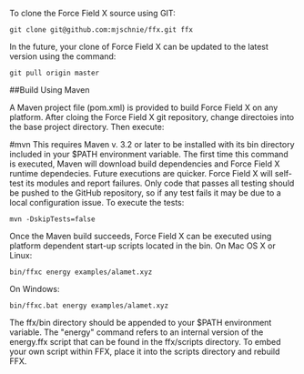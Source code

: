 To clone the Force Field X source using GIT:

    git clone git@github.com:mjschnie/ffx.git ffx

In the future, your clone of Force Field X can be updated to the latest version using the command:

    git pull origin master

##Build Using Maven

A Maven project file (pom.xml) is provided to build Force Field X on any platform. After cloing the Force Field X git repository, change directoies into the base project directory. Then execute:

#mvn
This requires Maven v. 3.2 or later to be installed with its bin directory included in your $PATH environment variable. The first time this command is executed, Maven will download build dependencies and Force Field X runtime dependecies. Future executions are quicker. Force Field X will self-test its modules and report failures. Only code that passes all testing should be pushed to the GitHub repository, so if any test fails it may be due to a local configuration issue. To execute the tests:

    mvn -DskipTests=false

Once the Maven build succeeds, Force Field X can be executed using platform dependent start-up scripts located in the bin. On Mac OS X or Linux:

    bin/ffxc energy examples/alamet.xyz

On Windows:

    bin/ffxc.bat energy examples/alamet.xyz


The ffx/bin directory should be appended to your $PATH environment variable. The "energy" command refers to an internal version of the energy.ffx script that can be found in the ffx/scripts directory. To embed your own script within FFX, place it into the scripts directory and rebuild FFX.


